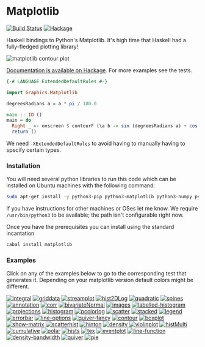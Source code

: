 # Matplotlib

[![Build Status](https://img.shields.io/circleci/project/github/abarbu/matplotlib-haskell.svg)](https://circleci.com/gh/abarbu/matplotlib-haskell)
[![Hackage](https://img.shields.io/hackage/v/matplotlib.svg)](https://hackage.haskell.org/package/matplotlib)

Haskell bindings to Python's Matplotlib. It's high time that Haskell had a
fully-fledged plotting library!

![matplotlib contour plot](https://github.com/abarbu/matplotlib-haskell/raw/master/imgs/contour.png)

[Documentation is available on Hackage](https://hackage.haskell.org/package/matplotlib). For
more examples see the tests.

```haskell
{-# LANGUAGE ExtendedDefaultRules #-}

import Graphics.Matplotlib

degreesRadians a = a * pi / 180.0

main :: IO ()
main = do
  Right _ <- onscreen $ contourF (\a b -> sin (degreesRadians a) + cos (degreesRadians b)) (-100) 100 (-200) 200 10
  return ()
```

We need `-XExtendedDefaultRules` to avoid having to manually having to specify certain types.

### Installation

You will need several python libraries to run this code which can be installed
on Ubuntu machines with the following command:

```bash
sudo apt-get install -y python3-pip python3-matplotlib python3-numpy python-mpltoolkits.basemap
```

If you have instructions for other machines or OSes let me know. We require
`/usr/bin/python3` to be available; the path isn't configurable right now.

Once you have the prerequisites you can install using the standard incantation

```bash
cabal install matplotlib
```

### Examples

Click on any of the examples below to go to the corresponding test that
generates it. Depending on your matplotlib version default colors might be
different.

[![integral][img_integral]][url_integral]
[![griddata][img_griddata]][url_griddata]
[![streamplot][img_streamplot]][url_streamplot]
[![hist2DLog][img_hist2DLog]][url_hist2DLog]
[![quadratic][img_quadratic]][url_quadratic]
[![spines][img_spines]][url_spines]
[![annotation][img_annotation]][url_annotation]
[![corr][img_corr]][url_corr]
[![bivariateNormal][img_bivariateNormal]][url_bivariateNormal]
[![images][img_images]][url_images]
[![labelled-histogram][img_labelled-histogram]][url_labelled-histogram]
[![projections][img_projections]][url_projections]
[![histogram][img_histogram]][url_histogram]
[![pcolorlog][img_pcolorlog]][url_pcolorlog]
[![scatter][img_scatter]][url_scatter]
[![stacked][img_stacked]][url_stacked]
[![legend][img_legend]][url_legend]
[![errorbar][img_errorbar]][url_errorbar]
[![line-options][img_line-options]][url_line-options]
[![quiver-fancy][img_quiver-fancy]][url_quiver-fancy]
[![contour][img_contour]][url_contour]
[![boxplot][img_boxplot]][url_boxplot]
[![show-matrix][img_show-matrix]][url_show-matrix]
[![scatterhist][img_scatterhist]][url_scatterhist]
[![hinton][img_hinton]][url_hinton]
[![density][img_density]][url_density]
[![violinplot][img_violinplot]][url_violinplot]
[![histMulti][img_histMulti]][url_histMulti]
[![cumulative][img_cumulative]][url_cumulative]
[![polar][img_polar]][url_polar]
[![hists][img_hists]][url_hists]
[![tex][img_tex]][url_tex]
[![eventplot][img_eventplot]][url_eventplot]
[![line-function][img_line-function]][url_line-function]
[![density-bandwidth][img_density-bandwidth]][url_density-bandwidth]
[![quiver][img_quiver]][url_quiver]
[![pie][img_pie]][url_pie]

[img_quadratic]: https://i.imgur.com/E4AafPD.png "quadratic"
[url_quadratic]: https://github.com/abarbu/matplotlib-haskell/blob/master/test/Spec.hs#L248
[img_labelled-histogram]: https://i.imgur.com/lCVEpge.png "labelled-histogram"
[url_labelled-histogram]: https://github.com/abarbu/matplotlib-haskell/blob/master/test/Spec.hs#L229
[img_contour]: https://i.imgur.com/KoAIf9Z.png "contour"
[url_contour]: https://github.com/abarbu/matplotlib-haskell/blob/master/test/Spec.hs#L227
[img_eventplot]: https://i.imgur.com/UMT1yku.png "eventplot"
[url_eventplot]: https://github.com/abarbu/matplotlib-haskell/blob/master/test/Spec.hs#L285
[img_bivariateNormal]: https://i.imgur.com/fTSfEzo.png "bivariateNormal"
[url_bivariateNormal]: https://github.com/abarbu/matplotlib-haskell/blob/master/test/Spec.hs#L470
[img_legend]: https://i.imgur.com/X46KiUJ.png "legend"
[url_legend]: https://github.com/abarbu/matplotlib-haskell/blob/master/test/Spec.hs#L275
[img_streamplot]: https://i.imgur.com/IfHLmkC.png "streamplot"
[url_streamplot]: https://github.com/abarbu/matplotlib-haskell/blob/master/test/Spec.hs#L587
[img_scatter]: https://i.imgur.com/dceKS4I.png "scatter"
[url_scatter]: https://github.com/abarbu/matplotlib-haskell/blob/master/test/Spec.hs#L222
[img_hist2DLog]: https://i.imgur.com/2fL8oEX.png "hist2DLog"
[url_hist2DLog]: https://github.com/abarbu/matplotlib-haskell/blob/master/test/Spec.hs#L280
[img_cumulative]: https://i.imgur.com/u5I8NYF.png "cumulative"
[url_cumulative]: https://github.com/abarbu/matplotlib-haskell/blob/master/test/Spec.hs#L220
[img_stacked]: https://i.imgur.com/rWIyizX.png "stacked"
[url_stacked]: https://github.com/abarbu/matplotlib-haskell/blob/master/test/Spec.hs#L528
[img_images]: https://i.imgur.com/R1fhDXC.png "images"
[url_images]: https://github.com/abarbu/matplotlib-haskell/blob/master/test/Spec.hs#L487
[img_errorbar]: https://i.imgur.com/gi0zEiz.png "errorbar"
[url_errorbar]: https://github.com/abarbu/matplotlib-haskell/blob/master/test/Spec.hs#L292
[img_show-matrix]: https://i.imgur.com/ajY0A9l.png "show-matrix"
[url_show-matrix]: https://github.com/abarbu/matplotlib-haskell/blob/master/test/Spec.hs#L272
[img_line-options]: https://i.imgur.com/Fahp7QA.png "line-options"
[url_line-options]: https://github.com/abarbu/matplotlib-haskell/blob/master/test/Spec.hs#L252
[img_quiver-fancy]: https://i.imgur.com/NsOFHhx.png "quiver-fancy"
[url_quiver-fancy]: https://github.com/abarbu/matplotlib-haskell/blob/master/test/Spec.hs#L439
[img_annotation]: https://i.imgur.com/9tdHiaT.png "annotation"
[url_annotation]: https://github.com/abarbu/matplotlib-haskell/blob/master/test/Spec.hs#L544
[img_integral]: https://i.imgur.com/PkepIKR.png "integral"
[url_integral]: https://github.com/abarbu/matplotlib-haskell/blob/master/test/Spec.hs#L401
[img_quiver]: https://i.imgur.com/TcayDLc.png "quiver"
[url_quiver]: https://github.com/abarbu/matplotlib-haskell/blob/master/test/Spec.hs#L428
[img_projections]: https://i.imgur.com/IlK7Oy3.png "projections"
[url_projections]: https://github.com/abarbu/matplotlib-haskell/blob/master/test/Spec.hs#L250
[img_density]: https://i.imgur.com/KS2OhbH.png "density"
[url_density]: https://github.com/abarbu/matplotlib-haskell/blob/master/test/Spec.hs#L244
[img_griddata]: https://i.imgur.com/SH83pJK.png "griddata"
[url_griddata]: https://github.com/abarbu/matplotlib-haskell/blob/master/test/Spec.hs#L607
[img_hinton]: https://i.imgur.com/m9a4IwL.png "hinton"
[url_hinton]: https://github.com/abarbu/matplotlib-haskell/blob/master/test/Spec.hs#L385
[img_scatterhist]: https://i.imgur.com/9ZIVotE.png "scatterhist"
[url_scatterhist]: https://github.com/abarbu/matplotlib-haskell/blob/master/test/Spec.hs#L310
[img_violinplot]: https://i.imgur.com/iBOfnuL.png "violinplot"
[url_violinplot]: https://github.com/abarbu/matplotlib-haskell/blob/master/test/Spec.hs#L303
[img_histMulti]: https://i.imgur.com/FxEI3EI.png "histMulti"
[url_histMulti]: https://github.com/abarbu/matplotlib-haskell/blob/master/test/Spec.hs#L339
[img_spines]: https://i.imgur.com/BryQOY9.png "spines"
[url_spines]: https://github.com/abarbu/matplotlib-haskell/blob/master/test/Spec.hs#L357
[img_corr]: https://i.imgur.com/GnBpDJL.png "corr"
[url_corr]: https://github.com/abarbu/matplotlib-haskell/blob/master/test/Spec.hs#L257
[img_pie]: https://i.imgur.com/ljgWXf6.png "pie"
[url_pie]: https://github.com/abarbu/matplotlib-haskell/blob/master/test/Spec.hs#L521
[img_hists]: https://i.imgur.com/KurE2Sr.png "hists"
[url_hists]: https://github.com/abarbu/matplotlib-haskell/blob/master/test/Spec.hs#L376
[img_tex]: https://i.imgur.com/bR8r579.png "tex"
[url_tex]: https://github.com/abarbu/matplotlib-haskell/blob/master/test/Spec.hs#L262
[img_histogram]: https://i.imgur.com/X37Rmy4.png "histogram"
[url_histogram]: https://github.com/abarbu/matplotlib-haskell/blob/master/test/Spec.hs#L217
[img_line-function]: https://i.imgur.com/zkpfQqW.png "line-function"
[url_line-function]: https://github.com/abarbu/matplotlib-haskell/blob/master/test/Spec.hs#L246
[img_density-bandwidth]: https://i.imgur.com/Qgjvrox.png "density-bandwidth"
[url_density-bandwidth]: https://github.com/abarbu/matplotlib-haskell/blob/master/test/Spec.hs#L241
[img_boxplot]: https://i.imgur.com/KigvYSc.png "boxplot"
[url_boxplot]: https://github.com/abarbu/matplotlib-haskell/blob/master/test/Spec.hs#L297
[img_polar]: https://i.imgur.com/4DAOrF1.png "polar"
[url_polar]: https://github.com/abarbu/matplotlib-haskell/blob/master/test/Spec.hs#L455
[img_pcolorlog]: https://i.imgur.com/ZLUoUqy.png "pcolorlog"
[url_pcolorlog]: https://github.com/abarbu/matplotlib-haskell/blob/master/test/Spec.hs#L500

